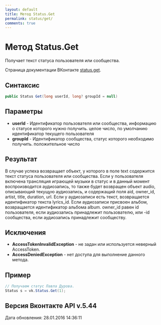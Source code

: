 ```yaml
---
layout: default
title: Метод Status.Get
permalink: status/get/
comments: true
---
```

# Метод Status.Get
Получает текст статуса пользователя или сообщества.

Страница документации ВКонтакте [status.get](https://vk.com/dev/status.get).

## Синтаксис
``` csharp
public Status Get(long userId, long? groupId = null)
```

## Параметры
+ **userId** - Идентификатор пользователя или сообщества, информацию о статусе которого нужно получить. целое число, по умолчанию идентификатор текущего пользователя
+ **groupId** - Идентификатор сообщества, статус которого необходимо получить. положительное число

## Результат
В случае успеха возвращает объект, у которого в поле text содержится текст статуса пользователя или сообщества. 
Если у пользователя включена трансляция играющей музыки в статус и в данный момент воспроизводится аудиозапись, то также будет возвращен объект audio, описывающий текущую аудиозапись, и содержащий поля aid, owner_id, artist, title, duration, url. Если у аудиозаписи есть текст, возвращается идентификатор текста lyrics_id. Если аудиозаписи присвоен альбом, возвращается идентификатор альбома album. owner_id равен id пользователя, если аудиозапись принадлежит пользователю, или -id сообщества, если аудиозапись принадлежит сообществу.

## Исключения
+ **AccessTokenInvalidException** - не задан или используется неверный AccessToken.
+ **AccessDeniedException** - нет доступа для выполнение данного метода.

## Пример
```csharp
// Получаем статус Павла Дурова.
Status s = vk.Status.Get(1);
```

## Версия Вконтакте API v.5.44
Дата обновления: 28.01.2016 14:36:11
